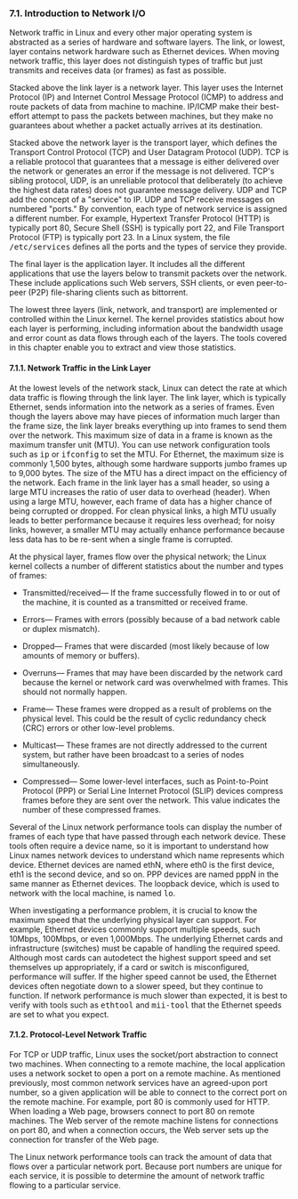 ### 7.1\. Introduction to Network I/O

Network traffic <a name="iddle1623"></a><a name="iddle1624"></a><a name="iddle1625"></a>in Linux and every other major operating system is abstracted as a series of hardware and software layers. The link, or lowest, layer contains network hardware such as Ethernet <a name="iddle1626"></a>devices. When moving network traffic, this layer does not distinguish types of traffic but just transmits and receives data (or frames) as fast as possible.

Stacked above the <a name="iddle1627"></a>link layer is a network layer. This layer uses the Internet Protocol <a name="iddle1628"></a><a name="iddle1629"></a>(IP) and Internet Control Message Protocol <a name="iddle1630"></a><a name="iddle1631"></a>(ICMP) to address and route packets of data from machine to machine. IP/ICMP make their best-effort attempt to pass the packets between machines, but they make no guarantees about whether a packet actually arrives at its destination.

Stacked above the network layer is the transport layer, <a name="iddle1632"></a>which defines the Transport Control Protocol (TCP) <a name="iddle1633"></a><a name="iddle1634"></a>and User Datagram Protocol (UDP). TCP is a reliable protocol that guarantees that a message is either delivered over the network or generates an error if the message is not delivered. TCP's sibling protocol, UDP, is an unreliable protocol that deliberately (to achieve the highest data rates) does not guarantee message delivery. UDP and TCP add the concept of a "service" to IP. UDP and TCP receive messages on numbered "ports." By convention, each type of network service is assigned a different number. For example, Hypertext Transfer Protocol (HTTP) <a name="iddle1635"></a><a name="iddle1636"></a>is typically port 80, Secure Shell (SSH) <a name="iddle1637"></a><a name="iddle1638"></a>is typically port 22, and File Transport Protocol (FTP) <a name="iddle1639"></a><a name="iddle1640"></a>is typically port 23\. In a Linux system, the file <tt>/etc/services</tt> defines all the ports and the types of service they provide.

The final layer is the application layer. It includes all the different applications that use the layers below to transmit packets over the network. These include applications such Web servers, SSH clients, or even peer-to-peer (P2P) file-sharing clients such as bittorrent.

The lowest three layers (link, network, and transport) are implemented or controlled within the Linux kernel. The kernel provides statistics about how each layer is performing, including information about the bandwidth usage and error count as data flows through each of the layers. The tools covered in this chapter enable <a name="iddle1641"></a><a name="iddle1642"></a>you to extract and view those statistics.

<a name="ch07lev2sec1"></a>

#### 7.1.1\. Network Traffic in the Link Layer

At the <a name="iddle1643"></a><a name="iddle1644"></a><a name="iddle1645"></a><a name="iddle1646"></a>lowest levels of the network stack, Linux can detect the rate at which data traffic is flowing through the link layer. The link layer, which is typically Ethernet, sends information into the network as a series of frames. Even though the layers above may have pieces of information much larger than the frame size, the link layer breaks everything up into frames to send them over the network. This maximum size of data in a frame is known as the maximum transfer <a name="iddle1647"></a><a name="iddle1648"></a><a name="iddle1649"></a>unit (MTU). You can use network configuration tools such as <tt>ip</tt> or <tt>ifconfig</tt> to set the MTU. For Ethernet, the maximum size is commonly 1,500 bytes, although some hardware supports jumbo frames up to 9,000 bytes. The size of the MTU has a direct impact on the efficiency of the network. Each frame in the link layer has a small header, so using a large MTU increases the ratio of user data to overhead (header). When using a large MTU, however, each frame of data has a higher chance of being corrupted or dropped. For clean physical links, a high MTU usually leads to better performance because it requires less overhead; for noisy links, however, a smaller MTU may actually enhance performance because less data has to be re-sent when a single frame is <a name="iddle1650"></a><a name="iddle1651"></a><a name="iddle1652"></a><a name="iddle1653"></a>corrupted.

At the physical layer, frames flow <a name="iddle1654"></a><a name="iddle1655"></a><a name="iddle1656"></a><a name="iddle1657"></a><a name="iddle1658"></a>over the physical network; the Linux kernel collects a number of different statistics about the number and types of frames:

*   <span class="docEmphasis">Transmitted/received</span>— If the frame successfully flowed in to or out of the machine, it is counted as a transmitted or received frame.

*   <span class="docEmphasis">Errors</span>— Frames with errors (possibly because of a bad network cable or duplex mismatch).

*   <span class="docEmphasis">Dropped</span>— Frames that were discarded (most likely because of low amounts of memory or buffers).

*   <span class="docEmphasis">Overruns</span>— Frames that may have been discarded by the network card because the kernel or network card was overwhelmed with frames. This should not normally happen.

*   <span class="docEmphasis">Frame</span>— These frames were dropped as a result of problems on the physical level. This could be the result of cyclic redundancy check (CRC) errors <a name="iddle1659"></a><a name="iddle1660"></a>or other low-level problems.

*   <span class="docEmphasis">Multicast</span>— These frames are not directly addressed to the current system, but rather have been broadcast to a series of nodes simultaneously.

*   <span class="docEmphasis">Compressed</span>— Some lower-level interfaces, such as Point-to-Point Protocol (PPP) <a name="iddle1661"></a><a name="iddle1662"></a>or Serial Line Internet Protocol (SLIP) <a name="iddle1663"></a><a name="iddle1664"></a>devices compress frames before they are sent over the network. This value indicates the number of these compressed frames.

Several of the Linux network performance tools can display the number of frames of each type that have passed through each network device. These tools often require a device name, so it is important to understand how Linux names network devices to understand which name represents which device. Ethernet devices are named ethN, where eth0 is the first device, eth1 is the second device, and so on. PPP devices are named pppN in the same manner as Ethernet devices. The loopback device, which is used to network with the local machine, is named <tt>lo</tt>.

When investigating a performance problem, it is crucial to know the maximum speed that the underlying physical layer can support. For example, Ethernet devices commonly support multiple speeds, such 10Mbps, 100Mbps, or even 1,000Mbps. The underlying Ethernet cards and infrastructure (switches) must be capable of handling the required speed. Although most cards can autodetect the highest support speed and set themselves up appropriately, if a card or switch is misconfigured, performance will suffer. If the higher speed cannot be used, the Ethernet devices often negotiate down to a slower speed, but they continue to function. If network performance is much slower than expected, it is best to verify with tools such as <tt>ethtool</tt> and <tt>mii-tool</tt> that the Ethernet speeds are set to what you <a name="iddle1665"></a><a name="iddle1666"></a><a name="iddle1667"></a><a name="iddle1668"></a><a name="iddle1669"></a>expect.

<a name="ch07lev2sec2"></a>

#### 7.1.2\. Protocol-Level Network Traffic

For TCP or UDP traffic, Linux <a name="iddle1670"></a><a name="iddle1671"></a><a name="iddle1672"></a><a name="iddle1673"></a><a name="iddle1674"></a>uses the socket/port abstraction to connect two machines. When connecting to a remote machine, the local application uses a network socket to open a port on a remote machine. As mentioned previously, most common network services have an agreed-upon port number, so a given application will be able to connect to the correct port on the remote machine. For example, port 80 is commonly used for HTTP. When loading a Web page, browsers connect to port 80 on remote machines. The Web server of the remote machine listens for connections on port 80, and when a connection occurs, the Web server sets up the connection for transfer of the Web page.

The Linux network performance tools can track the amount of data that flows over a particular network port. Because port numbers are unique for each service, it is possible to determine the amount of network traffic flowing to a particular service.